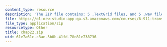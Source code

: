 ```yaml
---
content_type: resource
description: 'The ZIP file contains: 5 .TextGrid files, and 5 .wav files.'
file: https://ol-ocw-studio-app-qa.s3.amazonaws.com/courses/6-911-transcribing-prosodic-structure-of-spoken-utterances-with-tobi-january-iap-2006/61e7a61cc8ae3b0b41fd78e81e738736_chap22.zip
file_type: application/zip
resourcetype: Other
title: chap22.zip
uid: 61e7a61c-c8ae-3b0b-41fd-78e81e738736
---
```

